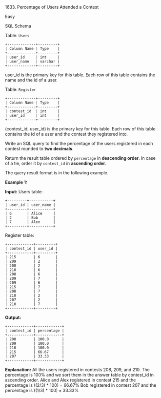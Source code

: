 1633\. Percentage of Users Attended a Contest

Easy

SQL Schema

Table: `Users`

    +-------------+---------+ 
    | Column Name | Type    | 
    +-------------+---------+ 
    | user_id     | int     | 
    | user_name   | varchar | 
    +-------------+---------+ 

user_id is the primary key for this table. Each row of this table contains the name and the id of a user.

Table: `Register`

    +-------------+---------+ 
    | Column Name | Type    | 
    +-------------+---------+ 
    | contest_id  | int     | 
    | user_id     | int     | 
    +-------------+---------+ 

(contest_id, user_id) is the primary key for this table. Each row of this table contains the id of a user and the contest they registered into.

Write an SQL query to find the percentage of the users registered in each contest rounded to **two decimals**.

Return the result table ordered by `percentage` in **descending order**. In case of a tie, order it by `contest_id` in **ascending order**.

The query result format is in the following example.

**Example 1:**

**Input:** Users table:

    +---------+-----------+ 
    | user_id | user_name | 
    +---------+-----------+ 
    | 6       | Alice     | 
    | 2       | Bob       | 
    | 7       | Alex      | 
    +---------+-----------+ 

Register table: 
    
    +------------+---------+ 
    | contest_id | user_id | 
    +------------+---------+ 
    | 215        | 6       | 
    | 209        | 2       | 
    | 208        | 2       | 
    | 210        | 6       | 
    | 208        | 6       | 
    | 209        | 7       | 
    | 209        | 6       | 
    | 215        | 7       | 
    | 208        | 7       | 
    | 210        | 2       | 
    | 207        | 2       | 
    | 210        | 7       | 
    +------------+---------+

**Output:**     
    
    +------------+------------+ 
    | contest_id | percentage | 
    +------------+------------+ 
    | 208        | 100.0      | 
    | 209        | 100.0      | 
    | 210        | 100.0      | 
    | 215        | 66.67      | 
    | 207        | 33.33      | 
    +------------+------------+

**Explanation:** All the users registered in contests 208, 209, and 210. The percentage is 100% and we sort them in the answer table by contest_id in ascending order. Alice and Alex registered in contest 215 and the percentage is ((2/3) * 100) = 66.67% Bob registered in contest 207 and the percentage is ((1/3) * 100) = 33.33% 